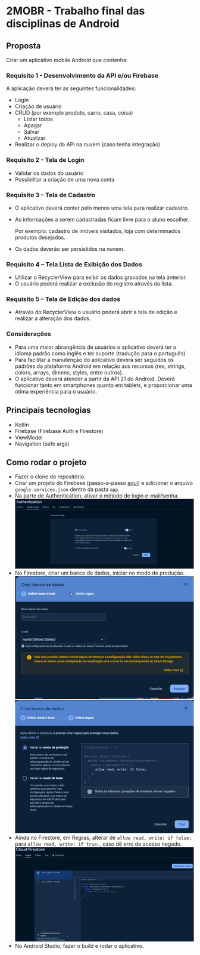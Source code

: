 # 2MOBR - Trabalho final das disciplinas de Android

## Proposta

Criar um aplicativo mobile Android que contenha:

### Requisito 1 - Desenvolvimento da API e/ou Firebase

A aplicação deverá ter as seguintes funcionalidades:

- Login
- Criação de usuário
- CRUD (por exemplo produto, carro, casa, coisa)
    - Listar todos
    - Apagar
    - Salvar
    - Atualizar
- Realizar o deploy da API na nuvem (caso tenha integração)

### Requisito 2 - Tela de Login

- Validar os dados do usuário
- Possibilitar a criação de uma nova conta

### Requisito 3 – Tela de Cadastro
- O aplicativo deverá conter pelo menos uma tela para realizar cadastro.
- As informações a serem cadastradas ficam livre para o aluno escolher.

  Por exemplo: cadastro de imóveis visitados, loja com determinados produtos desejados.
- Os dados deverão ser persistidos na nuvem.


### Requisito 4 – Tela Lista de Exibição dos Dados

- Utilizar o RecyclerView para exibir os dados gravados na tela anterior.
- O usuário poderá realizar a exclusão do registro através da lista.


### Requisito 5 – Tela de Edição dos dados

- Através do RecyclerView o usuário poderá abrir a tela de edição e realizar a alteração dos dados.

### Considerações
- Para uma maior abrangência de usuários o aplicativo deverá ter o idioma padrão como inglês e ter suporte (tradução para o português)
- Para facilitar a manutenção do aplicativo deverá ser seguidos os padrões da plataforma Android em relação aos recursos (res, strings, colors, arrays, dimens, styles, entre outros).
- O aplicativo deverá atender a partir da API 21 do Android. Deverá funcionar tanto em
smartphones quanto em tablets, e proporcionar uma ótima experiência para o usuário.

## Principais tecnologias

- Kotlin
- Firebase (Firebase Auth e Firestore)
- ViewModel
- Navigation (safe args)

## Como rodar o projeto

- Fazer o clone do repositório.
- Criar um projeto do Firebase (passo-a-passo [aqui](https://firebase.google.com/docs/android/setup)) e adicionar o arquivo `google-services.json` dentro da pasta `app`.
- Na parte de Authentication, ativar o método de login e-mail/senha.
![Alt text](readme-images/image.png)
- No Firestore, criar um banco de dados, iniciar no modo de produção.
![Alt text](readme-images/image-1.png)
![Alt text](readme-images/image-2.png)
- Ainda no Firestore, em Regras, alterar de `allow read, write: if false;` para `allow read, write: if true;`, caso dê erro de acesso negado.
![Alt text](readme-images/image-3.png)
- No Android Studio, fazer o build e rodar o aplicativo.